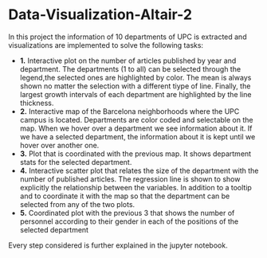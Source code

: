 # Data-Visualization-Altair-2
In this project the information of 10 departments of UPC is extracted and visualizations are implemented to solve the following tasks:
 
- **1.** Interactive plot on the number of articles published by year and department. The departments (1 to all) can be selected through the legend,the selected ones are highlighted by color. 
The mean is always shown no matter the selection with a different tiype of line. Finally, the largest growth intervals of each department are highlighted by the line thickness.
- **2.** Interactive map of the Barcelona neighborhoods where the UPC campus is located. Departments are color coded and selectable on the map. When we hover over a department we see information 
about it. If we have a selected department, the information about it is kept until we hover over another one.
- **3.** Plot that is coordinated with the previous map. It shows department stats for the selected department.
- **4.** Interactive scatter plot that relates the size of the department with the number of published articles. The regression line is shown to show explicitly the relationship between the variables. 
In addition to a tooltip and to coordinate it with the map so that the department can be selected from any of the two plots.
- **5.** Coordinated plot with the previous 3 that shows the number of personnel according to their gender in each of the positions of the selected department

Every step considered is further explained in the jupyter notebook.
